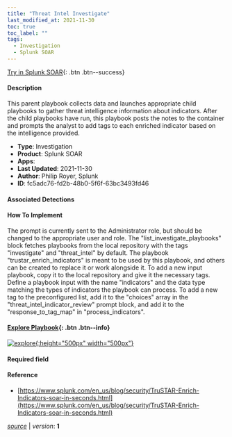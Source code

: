 ```yaml
---
title: "Threat Intel Investigate"
last_modified_at: 2021-11-30
toc: true
toc_label: ""
tags:
  - Investigation
  - Splunk SOAR
---
```


[Try in Splunk SOAR](https://www.splunk.com/en_us/software/splunk-security-orchestration-and-automation.html){: .btn .btn--success}

#### Description

This parent playbook collects data and launches appropriate child playbooks to gather threat intelligence information about indicators. After the child playbooks have run, this playbook posts the notes to the container and prompts the analyst to add tags to each enriched indicator based on the intelligence provided.

- **Type**: Investigation
- **Product**: Splunk SOAR
- **Apps**: 
- **Last Updated**: 2021-11-30
- **Author**: Philip Royer, Splunk
- **ID**: fc5adc76-fd2b-48b0-5f6f-63bc3493fd46

#### Associated Detections


#### How To Implement
The prompt is currently sent to the Administrator role, but should be changed to the appropriate user and role. The &#34;list_investigate_playbooks&#34; block fetches playbooks from the local repository with the tags &#34;investigate&#34; and &#34;threat_intel&#34; by default. The playbook &#34;trustar_enrich_indicators&#34; is meant to be used by this playbook, and others can be created to replace it or work alongside it. To add a new input playbook, copy it to the local repository and give it the necessary tags. Define a playbook input with the name &#34;indicators&#34; and the data type matching the types of indicators the playbook can process. To add a new tag to the preconfigured list, add it to the &#34;choices&#34; array in the &#34;threat_intel_indicator_review&#34; prompt block, and add it to the &#34;response_to_tag_map&#34; in &#34;process_indicators&#34;.


#### [Explore Playbook](https://splunk.github.io/soar-playbook-viewer/?playbook=https://raw.githubusercontent.com/phantomcyber/playbooks/latest/threat_intel_investigate.json){: .btn .btn--info}

[![explore](https://raw.githubusercontent.com/splunk/security_content/develop/playbooks/threat_intel_investigate.png){:height="500px" width="500px"}](https://splunk.github.io/soar-playbook-viewer/?playbook=https://raw.githubusercontent.com/phantomcyber/playbooks/latest/threat_intel_investigate.json)

#### Required field


#### Reference

* [https://www.splunk.com/en_us/blog/security/TruSTAR-Enrich-Indicators-soar-in-seconds.html](https://www.splunk.com/en_us/blog/security/TruSTAR-Enrich-Indicators-soar-in-seconds.html)




[*source*](https://github.com/splunk/security_content/tree/develop/playbooks/threat_intel_investigate.yml) \| *version*: **1**